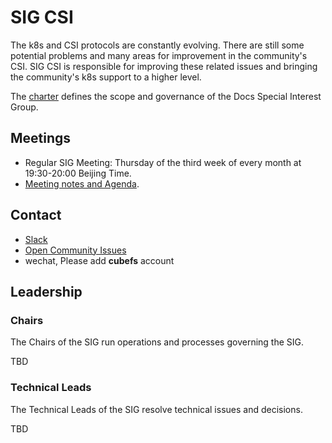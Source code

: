 # SIG CSI

The k8s and CSI protocols are constantly evolving. There are still some potential problems and many areas for improvement in the community's CSI. SIG CSI is responsible for improving these related issues and bringing the community's k8s support to a higher level.

The [charter](charter.md) defines the scope and governance of the Docs Special Interest Group.

## Meetings

- Regular SIG Meeting: Thursday of the third week of every month at 19:30-20:00 Beijing Time.
- [Meeting notes and Agenda](#).

## Contact

- [Slack](https://cubefs.slack.com/)
- [Open Community Issues](https://github.com/cubefs/cubefs-community/issues)
- wechat, Please add **cubefs** account

## Leadership

### Chairs

The Chairs of the SIG run operations and processes governing the SIG.

TBD

### Technical Leads

The Technical Leads of the SIG resolve technical issues and decisions.

TBD


